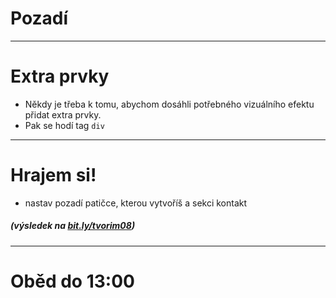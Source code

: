 <!-- .slide: data-state="c-slide-inter" -->

# Pozadí

---

# Extra prvky

>>>
* Někdy je třeba k tomu, abychom dosáhli potřebného vizuálního efektu přidat extra prvky.
* Pak se hodí tag `div`

---

<!-- .slide: data-state="c-slide-task" -->

# Hrajem si!

* nastav pozadí patičce, kterou vytvoříš a sekci kontakt

##### (výsledek na [bit.ly/tvorim08](http://bit.ly/tvorim08))
<!-- .element: class="c-text-xs c-text-right" -->

---

<!-- .slide: data-state="c-slide-break" -->

# Oběd do 13:00
